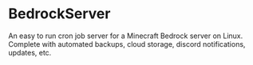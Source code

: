 # BedrockServer
An easy to run cron job server for a Minecraft Bedrock server on Linux. Complete with automated backups, cloud storage, discord notifications, updates, etc.

